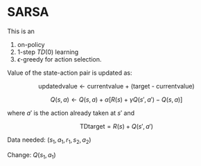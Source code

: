 # SARSA

This is an

1. on-policy 
2. 1-step $TD(0)$ learning
3. $\epsilon$-greedy for action selection.

Value of the state-action pair is updated as:

$$
\text{updatedvalue} \leftarrow \text{currentvalue + (target - currentvalue)}
$$

$$
Q(s,a) \leftarrow Q(s,a) +  \alpha [R(s) + \gamma Q(s',a') -Q(s,a)]
$$

where $a'$ is the action already taken at $s'$ and

$$
\text{TDtarget} = R(s) + Q(s',a')
$$

Data needed: $(s_1,a_1,r_1,s_2,a_2)$

Change: $Q(s_1,a_1)$
